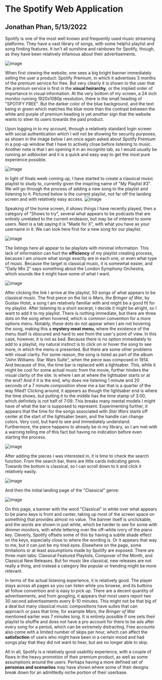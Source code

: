 # The Spotify Web Application
## Jonathan Phan, 5/13/2022

Spotify is one of the most well known and frequently used music streaming platforms. They have a vast library of songs, with some helpful playlist and song finding features. It isn't all sunshine and rainbows for Spotify, though, as they have been relatively infamous about their advertisements. 

![image](https://user-images.githubusercontent.com/72906410/168417104-dfc99870-0055-4d2a-a8a4-c8216c2062f0.png)

When first viewing the website, one sees a big bright banner immediately selling the user a product: Spotify Premium, in which it advertises 3 months of the premium service for free. But very clearly it is shown to the user that the premium service is first in the **visual heirarchy**, or the implied order of importance in visual information. At the very bottom of my screen, a 24 inch monitor running 1920x1080p resolution, there is the small heading of "SPOTIFY FREE". But the darker color of the blue background, and the text being in green which matches the blue more than the contrast between the white and purple of premium heading is yet another sign that the website wants to steer its users towards the paid product. 

Upon logging in to my account, through a relatively standard login screen with social authentication which I will not be showing for security purposes, as shown in the image below I am once again asked about Spotify Premium in a pop-up window that I have to actively close before listening to music. Another note is that I am opening it in an incognito tab, as I would usually be running an adblocker and it is a quick and easy way to get the most pure experience possible.

![image](https://user-images.githubusercontent.com/72906410/168417332-6339dbfe-109c-4ad6-8bed-a55bfceffa2f.png)

In light of finals week coming up, I have started to create a classical music playlist to study to, currently given the inspiring name of "My Playlist #3". We will go through the process of adding a new song to the playlist and listening to it. Pictured below is the current playlist, not far off the landing screen and with relatively easy access. 
![image](https://user-images.githubusercontent.com/72906410/168417491-3fcd1770-a8cc-4417-bd73-939c53a31c97.png)

Speaking of the home screen, it shows things I have recently played, then a category of "Shows to try", several what appears to be podcasts that are entirely unrelated to the current endeavor, but may be of interest to some users. Next is a tab saying it is "Made for X", with what you have as your username in it. We can look here first for a new song for our playlist.

![image](https://user-images.githubusercontent.com/72906410/168417627-2cde69dd-06be-4111-8029-23cb86d0446f.png)

The listings here all appear to be playlists with minimal information. This lack of information can hurt the **efficiency** of my playlist creating process, because I am unsure what songs exactly are in each one, or even what type of music. Because the target is classical music, it is somewhat easier, and "Daily Mix 2" says something about the London Symphony Orchestra, which sounds like it might have some of what I want. 

![image](https://user-images.githubusercontent.com/72906410/168417710-93b2bfce-ecb0-4e04-84a1-20d263fc96c4.png)

After clicking the link I arrive at the playlist, 50 songs of what appears to be classical music. The first piece on the list is *Mars, the Bringer of War*, by Gustav Holst, a song I am relatively familiar with and might be a good fit for my playlist. After listening to a short excerpt, I decide it might be alright, so I want to add it to my playlist. There is nothing immediate, but there are three dots on the song when hovered, which is common convention for a more options menu. Notably, these dots do not appear when I am not hovering the song, making this a **mystery meat menu**, where the existence of the menu itself is obscured and hard to see from the user's point of view. In this case, however, it is not as bad. Because there is no option immediately to add to a playlist, my natural instinct is to click on or hover the song to see more, in which the menu is presented. But there are some other problems with visual clarity. For some reason, the song is listed as part of the album "John Williams: Star Wars Suite", when the piece was composed in 1914. And because of this, the time bar is replaced with a lightsaber. This, while it might be cool for some actual music from the movie, further hinders the visual clarity of the site. Is where I am at where the lightsaber starts or at the end? And if it is the end, why does me listening 1 minute and 20 seconds of a 7 minute composition show me a bar that is a quarter of the way filled? Clicking around, it appears as though the lightsaber end is where the time shows, but putting it to the middle has the time stamp of 3:00, which definitely is not half of 7:09. This breaks many mental models I might have of what the bar is supposed to represent. Experimenting further, it appears that the time for the songs associated with *Star Wars* starts off center at the start of the lightsaber beam, and the handle can change colors. Very cool, but hard to see and immediately understand. Furthermore, the piece happens to already be in my library, so I am met with a warning telling me of this fact but having no indication before even starting the process.

![image](https://user-images.githubusercontent.com/72906410/168417889-12885160-c46f-4d51-9150-1d4874e49824.png)

After adding the pieces I was interested in, it is time to check the search function. From the search bar, there are little cards indicating genre. Towards the bottom is classical, so I can scroll down to it and click it relatively easily. 

![image](https://user-images.githubusercontent.com/72906410/168418452-0b440ffb-c750-4da5-bf53-64da657d2d46.png)

And then the initial landing page of the "Classical" genre:

![image](https://user-images.githubusercontent.com/72906410/168418469-eeae97e4-ac98-4354-a3f3-d4714d9e316c.png)

On this page, a banner with the word "Classical" in white over what appears to be piano keys is front and center, taking up most of the screen space on something that provides almost no value. The banner itself is unclickable, and the words are shown in just white, which be harder to see for some with dimmer monitors, with white lettering over the off-white ivory of the piano key. Cleverly, Spotify offsets some of this by having a subtle shade effect on the keys, especially close to where the wording is. Or it appears that way to me, but it can just be my tired eyes. Elsewhere on the page, some limitations or at least assumptions made by Spotify are exposed. There are three main tabs: Classical Featured Playlists, Composer of the Month, and Classical New Releases. But for music like classical, new releases are not really a thing, and instead a category like popular or trending might be more relevant. 

In terms of the actual listening experience, it is relatively good. The player stays across all pages so you can listen while you browse, and its buttons all follow convention and is easy to pick up. There are a decent quantity of advertisements, and from googling, it appears that most users report two 30 second advertisements every 8-10 minutes. This might not be that big of a deal but many classical music compositions have suites that can approach or pass that time, for example *Mars, the Bringer of War* mentioned earlier was 7 minutes long. It is entirely possible if one sets their playlist to shuffle and does not have a pro account for there to be ads after every song for a period, which can be extremely distracting. Free accounts also come with a limited number of skips per hour, which can affect the **satisfaction** of users who might have been in a certain mood and had songs play that they did not want to hear, but are no longer able to skip.

All in all, Spotify is a relatively good usability experience, with a couple of flaws in the heavy promotion of their premium product, as well as some assumptions around the users. Perhaps having a more defined set of **personas and scenariios** may have shown where some of their designs break down for an admittedly niche portion of their userbase.
